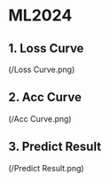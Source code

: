 # ML2024

## 1. Loss Curve
(/Loss Curve.png)

## 2. Acc Curve
(/Acc Curve.png)

## 3. Predict Result
(/Predict Result.png)
